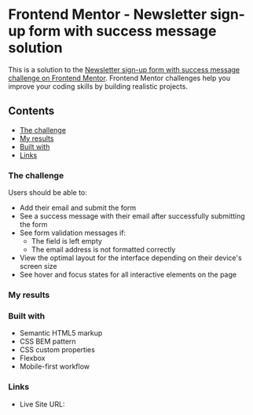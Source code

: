 # Frontend Mentor - Newsletter sign-up form with success message solution

This is a solution to the [Newsletter sign-up form with success message challenge on Frontend Mentor](https://www.frontendmentor.io/challenges/newsletter-signup-form-with-success-message-3FC1AZbNrv). Frontend Mentor challenges help you improve your coding skills by building realistic projects. 

## Contents
- [The challenge](#the-challenge)
- [My results](#my-results)
- [Built with](#built-with)
- [Links](#links)

### The challenge

Users should be able to:

- Add their email and submit the form
- See a success message with their email after successfully submitting the form
- See form validation messages if:
  - The field is left empty
  - The email address is not formatted correctly
- View the optimal layout for the interface depending on their device's screen size
- See hover and focus states for all interactive elements on the page


### My results



### Built with

- Semantic HTML5 markup
- CSS BEM pattern
- CSS custom properties
- Flexbox
- Mobile-first workflow

### Links

- Live Site URL: []()
